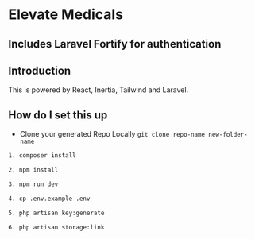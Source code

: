 # Elevate Medicals

## Includes Laravel Fortify for authentication

## Introduction

This is powered by React, Inertia, Tailwind and Laravel.

## How do I set this up

-   Clone your generated Repo Locally `git clone repo-name new-folder-name`

```bash
1. composer install

2. npm install

3. npm run dev

4. cp .env.example .env

5. php artisan key:generate

6. php artisan storage:link

```
